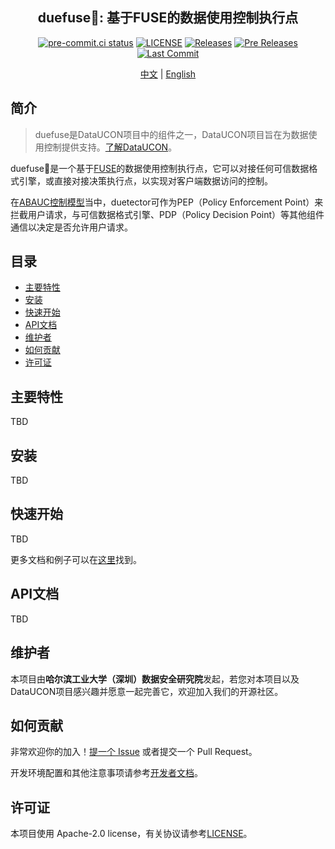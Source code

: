 <h2 align="center">duefuse🔩: 基于FUSE的数据使用控制执行点</h2>
<p align="center">
<a href="https://results.pre-commit.ci/latest/github/hitsz-ids/duefuse/main"><img alt="pre-commit.ci status" src="https://results.pre-commit.ci/badge/github/hitsz-ids/duefuse/main.svg"></a>
<a href="https://github.com/hitsz-ids/duefuse/blob/main/LICENSE"><img alt="LICENSE" src="https://img.shields.io/github/license/hitsz-ids/duefuse"></a>
<a href="https://github.com/hitsz-ids/duefuse/releases/"><img alt="Releases" src="https://img.shields.io/github/v/release/hitsz-ids/duefuse"></a>
<a href="https://github.com/hitsz-ids/duefuse/releases/"><img alt="Pre Releases" src="https://img.shields.io/github/v/release/hitsz-ids/duefuse?include_prereleases&label=pre-release&logo=github"></a>
<a href="https://github.com/hitsz-ids/duefuse"><img alt="Last Commit" src="https://img.shields.io/github/last-commit/hitsz-ids/duefuse"></a>
</p>

<p align="center">
<a href="./README.md">中文</a> | <a href="./README_en.md">English</a>
</p>

## 简介

> duefuse是DataUCON项目中的组件之一，DataUCON项目旨在为数据使用控制提供支持。[了解DataUCON](https://dataucon.idslab.io/)。

duefuse🔩是一个基于[FUSE](https://www.kernel.org/doc/html/next/filesystems/fuse.html)的数据使用控制执行点，它可以对接任何可信数据格式引擎，或直接对接决策执行点，以实现对客户端数据访问的控制。

<!-- 这里需要补充ABAUC相关文档，然后替换链接 -->

在[ABAUC控制模型](https://github.com/hitsz-ids/dataucon)当中，duetector可作为PEP（Policy Enforcement Point）来拦截用户请求，与可信数据格式引擎、PDP（Policy Decision Point）等其他组件通信以决定是否允许用户请求。

## 目录

- [主要特性](#主要特性)
- [安装](#安装)
- [快速开始](#快速开始)
- [API文档](#API文档)
- [维护者](#维护者)
- [如何贡献](#如何贡献)
- [许可证](#许可证)

## 主要特性

TBD


## 安装

TBD

## 快速开始

TBD

更多文档和例子可以在[这里](./docs/)找到。

## API文档

TBD

## 维护者

本项目由**哈尔滨工业大学（深圳）数据安全研究院**发起，若您对本项目以及DataUCON项目感兴趣并愿意一起完善它，欢迎加入我们的开源社区。

## 如何贡献

非常欢迎你的加入！[提一个 Issue](https://github.com/hitsz-ids/duefuse/issues/new) 或者提交一个 Pull Request。

开发环境配置和其他注意事项请参考[开发者文档](./DEVELOP.md)。

## 许可证

本项目使用 Apache-2.0 license，有关协议请参考[LICENSE](https://github.com/hitsz-ids/duefuse/blob/main/LICENSE)。
